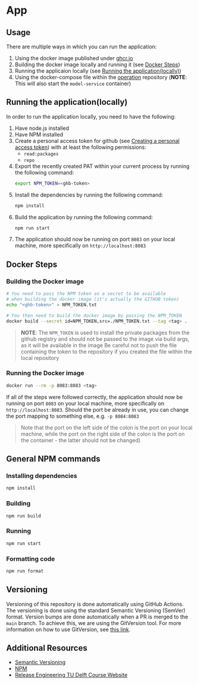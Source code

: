 # App

## **Usage**

There are multiple ways in which you can run the application:
1. Using the docker image published under [ghcr.io](https://github.com/remla23-team08/app/pkgs/container/app)
2. Building the docker image locally and running it (see [Docker Steps](#docker-steps))
3. Running the applicaion locally (see [Running the application(locally)](#running-the-applicationlocally))
4. Using the docker-compose file within the [operation](https://github.com/remla23-team08/operation) repository (**NOTE**: This will also start the `model-service` container)

## **Running the application(locally)**

In order to run the application locally, you need to have the following:
1. Have node.js installed
2. Have NPM installed
3. Create a personal access token for github (see [Creating a personal access token](https://docs.github.com/en/github/authenticating-to-github/creating-a-personal-access-token)) with at least the following permissions:
    - `read:packages`
    - `repo`
4. Export the recently created PAT within your current process by running the following command:
   ```bash
   export NPM_TOKEN=<ghb-token>
   ```
5. Install the dependencies by running the following command:
    ```bash
    npm install
    ```
6. Build the application by running the following command:
    ```bash
    npm run start
    ```
7. The application should now be running on port `8083` on your local machine, more specifically on `http://localhost:8083`

## **Docker Steps**

### Building the Docker image

```bash
# You need to pass the NPM token as a secret to be available
# when building the docker image (it's actually the GITHUB token)
echo "<ghb-token>" > NPM_TOKEN.txt

# You then need to build the docker image by passing the NPM_TOKEN
docker build --secret id=NPM_TOKEN,src=./NPM_TOKEN.txt --tag <tag> .
```

> **NOTE**: The `NPM_TOKEN` is used to install the private packages from the github registry
> and should not be passed to the image via build args, as it will be available in the image
> Be careful not to push the file containing the token to the repository if you 
> created the file within the local repository

### Running the Docker image

```bash
docker run --rm -p 8083:8083 <tag>
```

If all of the steps were followed correctly, the application should now be running on port `8083` on your local machine, more specifically on `http://localhost:8083`. Should the port be already in use, you can change the port mapping to something else, e.g. `-p 8084:8083` 

> Note that the port on the left side of the colon is the port on your local machine, while the port on the right side of the colon is the port on the container - the latter should not be changed)

## **General NPM commands**

### Installing dependencies

```bash
npm install
```

### Building

```bash
npm run build
```

### Running

```bash
npm run start
```

### Formatting code

```bash
npm run format
```

## **Versioning**

Versioning of this repository is done automatically using GitHub Actions. The versioning is done using the standard Semantic Versioning (SemVer) format. Version bumps are done automatically when a PR is merged to the `main` branch. To achieve this, we are using the GitVersion tool. For more information on how to use GitVersion, see [this link](https://gitversion.net/docs/).

## **Additional Resources**

* [Semantic Versioning](https://semver.org/)
* [NPM](https://docs.npmjs.com/)
* [Release Engineering TU Delft Course Website](https://se.ewi.tudelft.nl/remla/assignments/a1-images-and-releases/)